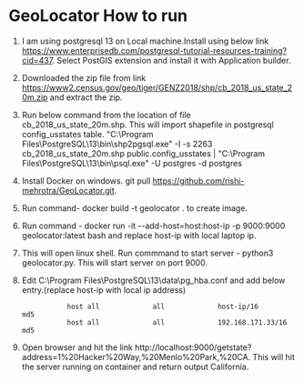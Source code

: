 # GeoLocator How to run

1. I am using postgresql 13 on Local machine.Install using below link https://www.enterprisedb.com/postgresql-tutorial-resources-training?cid=437. Select PostGIS extension and install it with Application builder.
2. Downloaded the zip file from link https://www2.census.gov/geo/tiger/GENZ2018/shp/cb_2018_us_state_20m.zip and extract the zip.
3. Run below command from the location of file cb_2018_us_state_20m.shp. This will import shapefile in postgresql config_usstates table.
"C:\Program Files\PostgreSQL\13\bin\shp2pgsql.exe" -I -s 2263 cb_2018_us_state_20m.shp public.config_usstates | "C:\Program Files\PostgreSQL\13\bin\psql.exe" -U postgres -d postgres
5. Install Docker on windows. git pull https://github.com/rishi-mehrotra/GeoLocator.git.
6. Run command-  docker build -t geolocator . to create image.
7. Run command -  docker run -it --add-host=host:host-ip -p 9000:9000 geolocator:latest bash and replace host-ip with local laptop ip.
8.  This will open linux shell. Run commmand to start server -  python3 geolocator.py. This will start server on port 9000.
9.  Edit C:\Program Files\PostgreSQL\13\data\pg_hba.conf and add below entry.(replace host-ip with local ip address)


                   host	all	            all	            host-ip/16	        md5
                   host	all	            all	            192.168.171.33/16	        md5
  
10. Open browser and hit the link http://localhost:9000/getstate?address=1%20Hacker%20Way,%20Menlo%20Park,%20CA. This will hit the server running on container and return output California.

